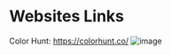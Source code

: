 # Websites Links
Color Hunt: https://colorhunt.co/ 
![image](https://github.com/user-attachments/assets/4197ba68-6950-426d-b95f-9a09e693678b)
